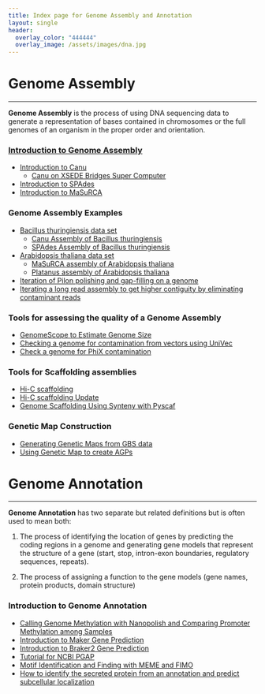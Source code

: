 ```yaml
---
title: Index page for Genome Assembly and Annotation
layout: single
header:
  overlay_color: "444444"
  overlay_image: /assets/images/dna.jpg
---
```


# Genome Assembly

---

**Genome Assembly** is the process of using DNA sequencing data to generate a representation of bases contained in chromosomes or the full genomes of an organism in the proper order and orientation.   

### [Introduction to Genome Assembly](../GenomeAssembly/Intro_GenomeAssembly.md)
  * [Introduction to Canu](../GenomeAssembly/Assemblers/canu.md)
    * [Canu on XSEDE Bridges Super Computer](../GenomeAssembly/BT/BT_Canu_bridges.md)
  * [Introduction to SPAdes](../GenomeAssembly/Assemblers/spades.md)
  * [Introduction to MaSuRCA](../GenomeAssembly/Assemblers/MaSuRCA.md)

### Genome Assembly Examples

  * [Bacillus thuringiensis data set](../GenomeAssembly/BT/BT_background.md)
    * [Canu Assembly of Bacillus thuringiensis](../GenomeAssembly/BT/BT_Canu.md)
    * [SPAdes Assembly of Bacillus thuringiensis](../GenomeAssembly/BT/BT_spades.md)
  * [Arabidopsis thaliana data set](../GenomeAssembly/Arabidopsis/Arabidopsis_background.md)
    * [MaSuRCA assembly of Arabidopsis thaliana](../GenomeAssembly/Arabidopsis/AT_MaSuRCA.md)
    * [Platanus assembly of Arabidopsis thaliana](../GenomeAssembly/Arabidopsis/AT_platanus-genome-assembly.md)
  * [Iteration of Pilon polishing and gap-filling on a genome](../GenomeAssembly/Iterate_Pilon_Genome_Polishing.md)
  * [Iterating a long read assembly to get higher contiguity by eliminating contaminant reads](../GenomeAssembly/IteratingGenomeAssemblyWithReadFiltration.md)
### Tools for assessing the quality of a Genome Assembly

  * [GenomeScope to Estimate Genome Size](../GenomeAssembly/genomescope.md)
  * [Checking a genome for contamination from vectors using UniVec](../GenomeAssembly/univecContaminationCheck.md)
  * [Check a genome for PhiX contamination](../GenomeAssembly/PhiXContaminationCheck.md)

### Tools for Scaffolding assemblies
  * [Hi-C scaffolding](../GenomeAssembly/Hybrid/Scaffolding_with_HiC_Juicer.md)
  * [Hi-C scaffolding Update](../GenomeAssembly/Hybrid/Juicer_Juicebox_3dDNA_pipeline.md)
  * [Genome Scaffolding Using Synteny with Pyscaf](../GenomeAssembly/Pyscaf_Synteny_Scaffolding.md)

### Genetic Map Construction

  * [Generating Genetic Maps from GBS data](../GenomeAssembly/GeneticMaps/creating-genetic-maps.md)
  * [Using Genetic Map to create AGPs](../GenomeAssembly/GeneticMaps/scaffolding-using-genetic-maps.md)

# Genome Annotation

---

**Genome Annotation** has two separate but related definitions but is often used to mean both:

1. The process of identifying the location of genes by predicting the coding regions in a genome and generating gene models that represent the structure of a gene (start, stop, intron-exon boundaries, regulatory sequences, repeats).

2. The process of assigning a function to the gene models (gene names, protein products, domain structure)


### Introduction to Genome Annotation
  * [Calling Genome Methylation with Nanopolish and Comparing Promoter Methylation among Samples](Calling_Genome_Methylation_with_Nanopore.md)
  * [Introduction to Maker Gene Prediction](Intro_To_Maker.md)
  * [Introduction to Braker2 Gene Prediction](Intro_to_Braker2.md)
  * [Tutorial for NCBI PGAP](PGAP_tutorial.md)
  * [Motif Identification and Finding with MEME and FIMO](MEME_Motif_Finding_In_Genomes.md)  
  * [How to identify the secreted protein from an annotation and predict subcellular localization](Secreted_Protein_Prediction_with_SignalP_and_TMHMM.md)
